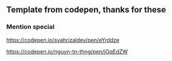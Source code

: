 ## Template from codepen, thanks for these

### Mention special

https://codepen.io/syahrizaldev/pen/eYrddze

https://codepen.io/nguyn-tn-thng/pen/jOqEdZW